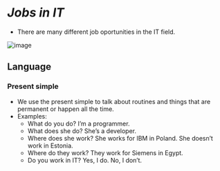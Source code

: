 # ***Jobs in IT***
- There are many different job oportunities in the IT field.

![image](https://github.com/user-attachments/assets/61de3bf7-56bb-458c-b5c8-bc8f536ffc93)

## Language
### Present simple
- We use the present simple to talk about routines and things that are permanent or happen all the time.
- Examples:
  - What do you do? I’m a programmer.
  - What does she do? She’s a developer.
  - Where does she work? She works for IBM in Poland. She doesn’t work in Estonia.
  - Where do they work? They work for Siemens in Egypt.
  - Do you work in IT? Yes, I do. No, I don’t.
